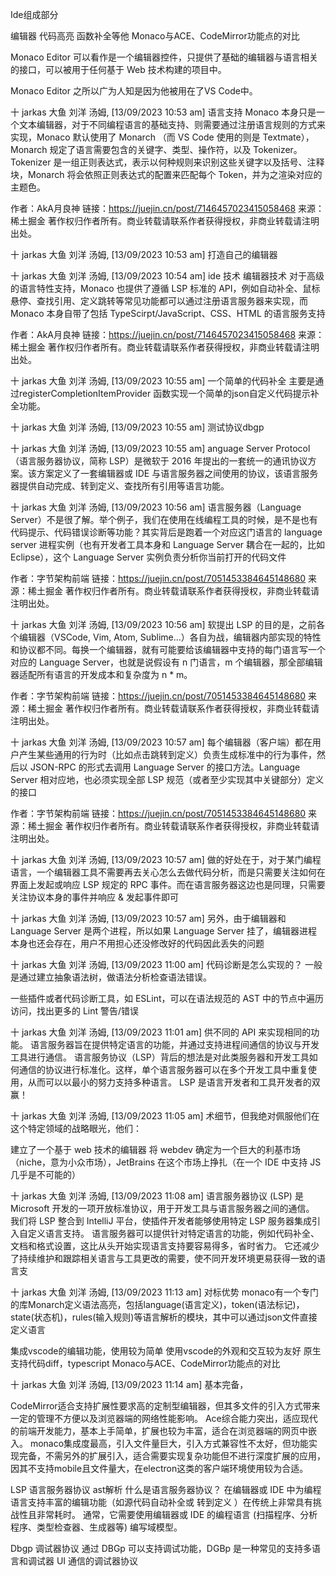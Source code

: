 Ide组成部分


编辑器 代码高亮  函数补全等他
Monaco与ACE、CodeMirror功能点的对比


Monaco Editor 可以看作是一个编辑器控件，只提供了基础的编辑器与语言相关的接口，可以被用于任何基于 Web 技术构建的项目中。

Monaco Editor 之所以广为人知是因为他被用在了VS Code中。

十 jarkas 大鱼 刘洋 汤姆, [13/09/2023 10:53 am]
语言支持
Monaco 本身只是一个文本编辑器，对于不同编程语言的基础支持、则需要通过注册语言规则的方式来实现，Monaco 默认使用了 Monarch （而 VS Code 使用的则是 Textmate），Monarch 规定了语言需要包含的关键字、类型、操作符，以及 Tokenizer。Tokenizer 是一组正则表达式，表示以何种规则来识别这些关键字以及括号、注释块，Monarch 将会依照正则表达式的配置来匹配每个 Token，并为之渲染对应的主题色。

作者：AkA月良神
链接：https://juejin.cn/post/7146457023415058468
来源：稀土掘金
著作权归作者所有。商业转载请联系作者获得授权，非商业转载请注明出处。

十 jarkas 大鱼 刘洋 汤姆, [13/09/2023 10:53 am]
打造自己的编辑器

十 jarkas 大鱼 刘洋 汤姆, [13/09/2023 10:54 am]
ide 技术  编辑器技术  对于高级的语言特性支持，Monaco 也提供了遵循 LSP 标准的 API，例如自动补全、鼠标悬停、查找引用、定义跳转等常见功能都可以通过注册语言服务器来实现，而 Monaco 本身自带了包括 TypeScirpt/JavaScript、CSS、HTML 的语言服务支持

作者：AkA月良神
链接：https://juejin.cn/post/7146457023415058468
来源：稀土掘金
著作权归作者所有。商业转载请联系作者获得授权，非商业转载请注明出处。

十 jarkas 大鱼 刘洋 汤姆, [13/09/2023 10:55 am]
一个简单的代码补全
主要是通过registerCompletionItemProvider 函数实现一个简单的json自定义代码提示补全功能。


十 jarkas 大鱼 刘洋 汤姆, [13/09/2023 10:55 am]
测试协议dbgp

十 jarkas 大鱼 刘洋 汤姆, [13/09/2023 10:55 am]
anguage Server Protocol （语言服务器协议，简称 LSP）是微软于 2016 年提出的一套统一的通讯协议方案。该方案定义了一套编辑器或 IDE 与语言服务器之间使用的协议，该语言服务器提供自动完成、转到定义、查找所有引用等语言功能。

十 jarkas 大鱼 刘洋 汤姆, [13/09/2023 10:56 am]
语言服务器（Language Server）不是很了解。举个例子，我们在使用在线编程工具的时候，是不是也有代码提示、代码错误诊断等功能？其实背后是跑着一个对应这门语言的 language server 进程实例（也有开发者工具本身和 Language Server 耦合在一起的，比如 Eclipse），这个 Language Server 实例负责分析你当前打开的代码文件

作者：字节架构前端
链接：https://juejin.cn/post/7051453384645148680
来源：稀土掘金
著作权归作者所有。商业转载请联系作者获得授权，非商业转载请注明出处。

十 jarkas 大鱼 刘洋 汤姆, [13/09/2023 10:56 am]
软提出 LSP 的目的是，之前各个编辑器（VSCode, Vim, Atom, Sublime...）各自为战，编辑器内部实现的特性和协议都不同。每换一个编辑器，就有可能要给该编辑器中支持的每门语言写一个对应的 Language Server，也就是说假设有 n 门语言，m 个编辑器，那全部编辑器适配所有语言的开发成本和复杂度为 n * m。

作者：字节架构前端
链接：https://juejin.cn/post/7051453384645148680
来源：稀土掘金
著作权归作者所有。商业转载请联系作者获得授权，非商业转载请注明出处。

十 jarkas 大鱼 刘洋 汤姆, [13/09/2023 10:57 am]
每个编辑器（客户端）都在用户产生某些通用的行为时（比如点击跳转到定义）负责生成标准中的行为事件，然后以 JSON-RPC 的形式去调用 Language Server 的接口方法。Language Server 相对应地，也必须实现全部 LSP 规范（或者至少实现其中关键部分）定义的接口

作者：字节架构前端
链接：https://juejin.cn/post/7051453384645148680
来源：稀土掘金
著作权归作者所有。商业转载请联系作者获得授权，非商业转载请注明出处。

十 jarkas 大鱼 刘洋 汤姆, [13/09/2023 10:57 am]
做的好处在于，对于某门编程语言，一个编辑器工具不需要再去关心怎么去做代码分析，而是只需要关注如何在界面上发起或响应 LSP 规定的 RPC 事件。而在语言服务器这边也是同理，只需要关注协议本身的事件并响应 & 发起事件即可

十 jarkas 大鱼 刘洋 汤姆, [13/09/2023 10:57 am]
另外，由于编辑器和 Language Server 是两个进程，所以如果 Language Server 挂了，编辑器进程本身也还会存在，用户不用担心还没修改好的代码因此丢失的问题

十 jarkas 大鱼 刘洋 汤姆, [13/09/2023 11:00 am]
代码诊断是怎么实现的？
一般是通过建立抽象语法树，做语法分析检查语法错误。

一些插件或者代码诊断工具，如 ESLint，可以在语法规范的 AST 中的节点中遍历访问，找出更多的 Lint 警告/错误

十 jarkas 大鱼 刘洋 汤姆, [13/09/2023 11:01 am]
供不同的 API 来实现相同的功能。
语言服务器旨在提供特定语言的功能，并通过支持进程间通信的协议与开发工具进行通信。
语言服务协议（LSP）背后的想法是对此类服务器和开发工具如何通信的协议进行标准化。这样，单个语言服务器可以在多个开发工具中重复使用，从而可以以最小的努力支持多种语言。
LSP 是语言开发者和工具开发者的双赢！

十 jarkas 大鱼 刘洋 汤姆, [13/09/2023 11:05 am]
术细节，但我绝对佩服他们在这个特定领域的战略眼光，他们：

建立了一个基于 web 技术的编辑器
将 webdev 确定为一个巨大的利基市场（niche，意为小众市场），JetBrains 在这个市场上挣扎（在一个 IDE 中支持 JS 几乎是不可能的）

十 jarkas 大鱼 刘洋 汤姆, [13/09/2023 11:08 am]
语言服务器协议 (LSP) 是 Microsoft 开发的一项开放标准协议，用于开发工具与语言服务器之间的通信。 我们将 LSP 整合到 IntelliJ 平台，使插件开发者能够使用特定 LSP 服务器集成引入自定义语言支持。 语言服务器可以提供针对特定语言的功能，例如代码补全、文档和格式设置，这比从头开始实现语言支持要容易得多，省时省力。 它还减少了持续维护和跟踪相关语言与工具更改的需要，使不同开发环境更易获得一致的语言支

十 jarkas 大鱼 刘洋 汤姆, [13/09/2023 11:13 am]
对标优势
monaco有一个专门的库Monarch定义语法高亮，包括language(语言定义)，token(语法标记)，state(状态机)，rules(输入规则)等语言解析的模块，其中可以通过json文件直接定义语言

集成vscode的编辑功能，使用较为简单
使用vscode的外观和交互较为友好
原生支持代码diff，typescript
Monaco与ACE、CodeMirror功能点的对比

十 jarkas 大鱼 刘洋 汤姆, [13/09/2023 11:14 am]
基本完备，

CodeMirror适合支持扩展性要求高的定制型编辑器，但其多文件的引入方式带来一定的管理不方便以及浏览器端的网络性能影响。
Ace综合能力突出，适应现代的前端开发能力，基本上手简单，扩展也较为丰富，适合在浏览器端的网页中嵌入。
monaco集成度最高，引入文件量巨大，引入方式兼容性不太好，但功能实现完备，不需另外的扩展引入，适合需要实现复杂功能但不进行深度扩展的应用，因其不支持mobile且文件量大，在electron这类的客户端环境使用较为合适。




LSP 语言服务器协议  ast解析
什么是语言服务器协议？
在编辑器或 IDE 中为编程语言支持丰富的编辑功能（如源代码自动补全或 转到定义 ）在传统上非常具有挑战性且非常耗时。 通常，它需要使用编辑器或 IDE 的编程语言 (扫描程序、分析程序、类型检查器、生成器等) 编写域模型。 

Dbgp 调试器协议
通过 DBGp 可以支持调试功能，DGBp 是一种常见的支持多语言和调试器 UI 通信的调试器协议

